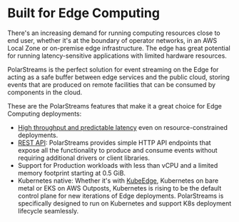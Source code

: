 # Built for Edge Computing

There's an increasing demand for running computing resources close to end user, whether it's at the boundary of
operator networks, in an AWS Local Zone or on-premise edge infrastructure. The edge has great potential for
running latency-sensitive applications with limited hardware resources.

PolarStreams is the perfect solution for event streaming on the Edge for acting as a safe buffer between edge
services and the public cloud, storing events that are produced on remote facilities that can be consumed by
components in the cloud.

These are the PolarStreams features that make it a great choice for Edge Computing deployments:

- [High throughput and predictable latency][benchmarks] even on resource-constrained deployments.
- [REST API][rest-api]: PolarStreams provides simple HTTP API endpoints that expose all the functionality to produce and
consume events without requiring additional drivers or client libraries.
- Support for Production workloads with less than vCPU and a limited memory footprint starting at 0.5 GiB.
- Kubernetes native: Whether it's with [KubeEdge][kubeedge], Kubernetes on bare metal or EKS on AWS Outposts,
Kubernetes is rising to be the default control plane for new iterations of Edge deployments. PolarStreams is specifically
designed to run on Kubernetes and support K8s deployment lifecycle seamlessly.


[benchmarks]: ../../benchmarks/
[rest-api]: ../../rest_api/
[kubeedge]: https://kubeedge.io/en/
